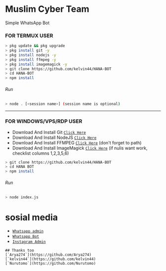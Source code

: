 # Muslim Cyber Team
Simple WhatsApp Bot

### FOR TERMUX USER
```bash
> pkg update && pkg upgrade
> pkg install git -y
> pkg install nodejs -y
> pkg install ffmpeg -y
> pkg install imagemagick -y
> git clone https://github.com/kelvin44/HANA-BOT
> cd HANA-BOT
> npm install
```
###### Run
```bash
> node . [<session name>] (session name is optional)
```

---------

### FOR WINDOWS/VPS/RDP USER
* Download And Install Git [`Click Here`](https://git-scm.com/downloads) <br>
* Download And Install NodeJS [`Click Here`](https://nodejs.org/en/download) <br>
* Download And Install FFMPEG [`Click Here`](https://ffmpeg.org/download.html) (don't forget to path) 
* Download And Install ImageMagick [`Click Here`](https://imagemagick.org/script/download.php) (if nulis want work,  checklist columns 1,2,3,5,6) 
```bash
> git clone https://github.com/kelvin44/HANA-BOT
> cd HANA BOT
> npm install
```
###### Run
```bash
> node index.js
```

# sosial media
* [`Whatsapp admin`](https://wa.me/62895358571821)
* [`Whatsapp Bot`](https://xnxx.com)
* [`Instagram Admin`](https://www.instagram.com/jual_dm_murah_123)
```
## Thanks too
[`Arya274`](https://github.com/Arya274)
[`kelvin44`](https://github.com/kelvin44)
[`Nurutomo`](https://github.com/Nurutomo)
```
